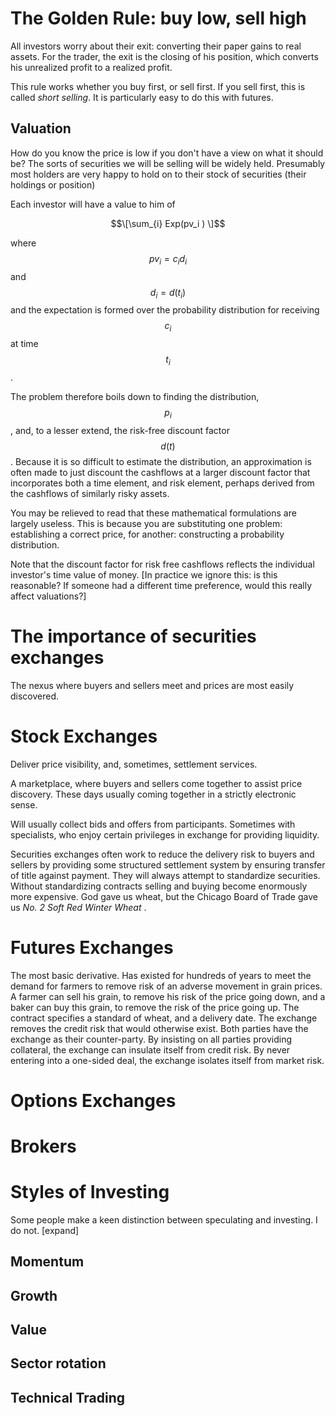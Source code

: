 # The Golden Rule: buy low, sell high 

All investors worry about their exit: converting their paper gains to real assets. For the trader, the exit is the closing of his position, which converts his unrealized profit to a realized profit.

This rule works whether you buy first, or sell first.  If you sell first, this is called _short selling_. It is particularly easy to do this with futures.


 <!---
 this is a note.
 --->
 
 
## Valuation

How do you know the price is low if you don't have a view on what it should be? The sorts of  securities we will be selling will be widely held. Presumably most holders are very happy to hold on to their stock of securities (their holdings or position)
 
Each investor will have a value to him of 

$$\[\sum_{i} Exp(pv_i ) \]$$

where $$pv_i = c_i d_i$$ and $$d_i = d(t_i)$$ and the expectation is formed over the probability distribution for receiving $$c_i$$ at time $$t_i$$. 

The problem therefore boils down to finding the distribution, $$p_i$$, and, to a lesser extend, the risk-free discount factor $$d(t)$$. Because it is so difficult to estimate the distribution, an approximation is often made to just discount the cashflows at a larger discount factor that incorporates both a time element, and risk element, perhaps derived from the cashflows of similarly risky assets.

You may be relieved to read that these mathematical formulations are largely useless. This is because you are substituting one problem: establishing a correct price, for another: constructing a probability distribution.

Note that the discount factor for risk free cashflows reflects the individual investor's time value of money. [In practice we ignore this: is this reasonable? If someone had a different time preference, would this really affect valuations?]

# The importance of securities exchanges

The nexus where buyers and sellers meet and prices are most easily discovered.

# Stock Exchanges

Deliver price visibility, and, sometimes, settlement services. 

A marketplace, where buyers and sellers come together to assist price discovery. These days usually coming together in a strictly electronic sense. 

Will usually collect bids and offers from participants. Sometimes with specialists, who enjoy certain privileges in exchange for providing liquidity. 

Securities exchanges often work to reduce the delivery risk to buyers and sellers by providing some structured settlement system by ensuring transfer of title against payment. They will always attempt to standardize securities. Without standardizing contracts selling and buying become enormously more expensive. God gave us wheat, but the Chicago Board of Trade gave us _No. 2 Soft Red Winter Wheat_ .




# Futures Exchanges

The most basic derivative. Has existed for hundreds of years to meet the demand for farmers to remove risk of an adverse movement in grain prices. A farmer can sell his grain, to remove his risk of the price going down, and a baker can buy this grain, to remove the risk of the price going up. The contract specifies a standard of wheat, and a delivery date. The exchange removes the credit risk that would otherwise exist. Both parties have the exchange as their counter-party. By insisting on all parties providing collateral, the exchange can insulate itself from credit risk. By never entering into a one-sided deal, the exchange isolates itself from market risk.


# Options Exchanges

# Brokers

# Styles of Investing

Some people make a keen distinction between speculating and investing. I do not. [expand]

## Momentum 

## Growth

## Value 

## Sector rotation

## Technical Trading





